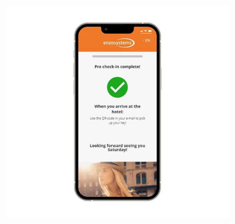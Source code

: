 ![success page mobile version - screenshot](https://github.com/adibouG/onlineChekin/blob/main/public/Pre-check-in-GUI.jpeg) 
